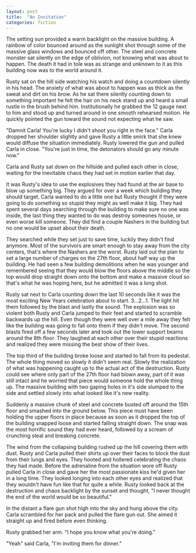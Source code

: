 ```yaml
---
layout: post
title:  "An Invitation"
categories: fiction
---
```


The setting sun provided a warm backlight on the massive building. A rainbow of color bounced around as the sunlight shot through some of the massive glass windows and bounced off other. The steel and concrete monster sat silently on the edge of oblivion, not knowing what was about to happen. The death it had in tole was as strange and unknown to it as this building now was to the world around it.<!-- more -->

Rusty sat on the hill side watching his watch and doing a countdown silently in his head. The anxiety of what was about to happen was as thick as the sweat and dirt on his brow. As he sat there silently counting down to something important he felt the hair on his neck stand up and heard a small rustle in the brush behind him. Institutionally he grabbed the 12 gauge next to him and stood up and turned around in one smooth rehearsed motion. He quickly pointed the gun toward the sound not expecting what he saw.

"Damnit Carla! You're lucky I didn't shoot you right in the face." Carla dropped her shoulder slightly and gave Rusty a little smirk that she knew would diffuse the situation immediately. Rusty lowered the gun and pulled Carla in close. "You're just in time, the detonators should go any minute now."

Carla and Rusty sat down on the hillside and pulled each other in close, waiting for the inevitable chaos they had set in motion earlier that day.

It was Rusty's idea to use the explosives they had found at the air base to blow up something big. They argued for over a week which building they should target. Carla wanted to do a little one but Rusty thought if they were going to do something so stupid they might as well make it big. They had spent several days searching through the building to make sure no one was inside, the last thing they wanted to do was destroy someones house, or even worse kill someone. They did find a couple Nashers in the building but no one would be upset about their death.

They searched while they set just to save time, luckily they didn't find anymore. Most of the survivors are smart enough to stay away from the city centers, that's where the Nashers are the worst. Rusty laid out the plan to set a large number of charges on the 27th floor, about half way up the building. He had seen a few building demolitions when he was younger and remembered seeing that they would blow the floors above the middle so the top would drop straight down onto the bottom and make a massive cloud so that's what he was hoping here, but he admitted it was a long shot.

Rusty sat next to Carla counting down the last 10 seconds like it was the most exciting New Years celebration about to start. 3...2...1. The light hit them followed by the blast and lastly the sound. The explosion was so violent both Rusty and Carla jumped to their feet and started to scramble backwards up the hill. Even though they were well over a mile away they felt like the building was going to fall onto them if they didn't move. The second blasts fired off a few seconds later and took out the lower support beams around the 8th floor. They laughed at each other over their stupid reactions and realized they were missing the best show of their lives.

The top third of the building broke loose and started to fall from its pedestal. The whole thing moved so slowly it didn't seem real. Slowly the realization of what was happening caught up to the actual act of the destruction. Rusty could see where only part of the 27th floor had blown away, part of it was still intact and he worried that piece would someone hold the whole thing up. The massive building with two gaping holes in it's side slumped to the side and settled slowly into what looked like it's new reality.

Suddenly a massive chunk of steel and concrete busted off around the 15th floor and smashed into the ground below. This piece must have been holding the upper floors in place because as soon as it dropped the top of the building snapped loose and started falling straight down. The snap was the most horrific sound they had ever heard, followed by a scream of crunching steal and breaking concrete.

The wind from the collapsing building rushed up the hill covering them with dust. Rusty and Carla pulled their shirts up over their faces to block the dust from their lungs and eyes. They hooted and hollered celebrating the chaos they had made. Before the adrenaline from the situation wore off Rusty pulled Carla in close and gave her the most passionate kiss he'd given her in a long time. They looked longing into each other eyes and realized that they wouldn't have fun like that for quite a while. Rusty looked back at the destruction and chaos backlight by the sunset and thought, "I never thought the end of the world would be so beautiful."

In the distant a flare gun shot high into the sky and hung above the city. Carla scrambled for her pack and pulled the flare gun out. She aimed it straight up and fired before even thinking.

Rusty grabbed her arm. "I hope you know what you're doing."

"Yeah" said Carla, "I'm inviting them for dinner."

<script async src="//pagead2.googlesyndication.com/pagead/js/adsbygoogle.js"></script>
<!-- splunkdotnet-putty -->
<ins class="adsbygoogle"
     style="display:block"
     data-ad-client="ca-pub-9669749806151313"
     data-ad-slot="1361967586"
     data-ad-format="auto"></ins>
<script>
(adsbygoogle = window.adsbygoogle || []).push({});
</script>
